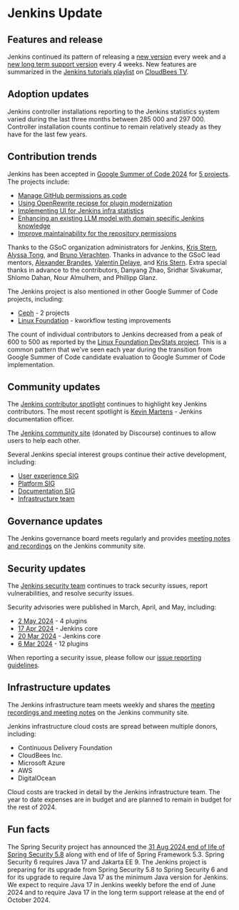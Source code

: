 # Jenkins Update

## Features and release

Jenkins continued its pattern of releasing a [new version](https://www.jenkins.io/changelog/) every week and a [new long term support version](https://www.jenkins.io/changelog-stable/) every 4 weeks.
New features are summarized in the [Jenkins tutorials playlist](https://www.youtube.com/playlist?list=PLvBBnHmZuNQJeznYL2F-MpZYBUeLIXYEe) on [CloudBees TV](https://www.youtube.com/@CloudBeesTV).

## Adoption updates

Jenkins controller installations reporting to the Jenkins statistics system varied during the last three months between 285 000 and 297 000.
Controller installation counts continue to remain relatively steady as they have for the last few years.

## Contribution trends

Jenkins has been accepted in [Google Summer of Code 2024](https://summerofcode.withgoogle.com/programs/2024/projects) for [5 projects](https://www.jenkins.io/blog/2024/05/01/google-summer-of-code-congrats-and-welcome/).
The projects include:

* [Manage GitHub permissions as code](https://www.jenkins.io/projects/gsoc/2024/project-ideas/automating-rpu-for-jenkinsci-organization/)
* [Using OpenRewrite recipse for plugin modernization](https://www.jenkins.io/projects/gsoc/2024/project-ideas/using-openrewrite-recipes-for-plugin-modernization-or-automation-plugin-build-metadata-updates/)
* [Implementing UI for Jenkins infra statistics](https://www.jenkins.io/projects/gsoc/2024/project-ideas/implementing-ui-for-jenkins-infra-statistics/)
* [Enhancing an existing LLM model with domain specific Jenkins knowledge](https://www.jenkins.io/projects/gsoc/2024/project-ideas/enhancing-an-existing-llm-model-with-domain-specific-jenkins-knowledge/)
* [Improve maintainability for the repository permissions](https://www.jenkins.io/projects/gsoc/2024/projects/improving-maintainability-of-rpu)

Thanks to the GSoC organization administrators for Jenkins, [Kris Stern](https://www.jenkins.io/blog/authors/krisstern/), [Alyssa Tong](https://www.jenkins.io/blog/authors/alyssat/), and [Bruno Verachten](https://www.jenkins.io/blog/authors/gounthar/).
Thanks in advance to the GSoC lead mentors, [Alexander Brandes](https://www.jenkins.io/blog/authors/notmyfault/), [Valentin Delaye](https://www.jenkins.io/blog/authors/jonesbusy), and [Kris Stern](https://www.jenkins.io/blog/authors/krisstern/).
Extra special thanks in advance to the contributors, Danyang Zhao, Sridhar Sivakumar, Shlomo Dahan, Nour Almulhem, and Phillipp Glanz.

The Jenkins project is also mentioned in other Google Summer of Code projects, including:

* [Ceph](https://summerofcode.withgoogle.com/programs/2024/projects/SG1yEXSM) - 2 projects
* [Linux Foundation](https://summerofcode.withgoogle.com/programs/2024/projects/dtZ1xm2i) - kworkflow testing improvements

The count of individual contributors to Jenkins decreased from a peak of 600 to 500 as reported by the [Linux Foundation DevStats project](https://jenkins.devstats.cd.foundation/d/7/companies-contributing-in-repository-groups?orgId=1).
This is a common pattern that we've seen each year during the transition from Google Summer of Code candidate evaluation to Google Summer of Code implementation.

## Community updates

The [Jenkins contributor spotlight](https://contributors.jenkins.io/) continues to highlight key Jenkins contributors.
The most recent spotlight is [Kevin Martens](https://contributors.jenkins.io/pages/contributors/kevin-martens/) - Jenkins documentation officer.

The [Jenkins community site](https://community.jenkins.io/) (donated by Discourse) continues to allow users to help each other.

Several Jenkins special interest groups continue their active development, including:

* [User experience SIG](https://community.jenkins.io/tag/sig-ux)
* [Platform SIG](https://community.jenkins.io/tag/sig-platform)
* [Documentation SIG](https://community.jenkins.io/tag/sig-docs)
* [Infrastructure team](https://community.jenkins.io/tag/sig-infra)

## Governance updates

The Jenkins governance board meets regularly and provides [meeting notes and recordings](https://community.jenkins.io/tag/governance) on the Jenkins community site.

## Security updates

The [Jenkins security team](https://www.jenkins.io/security/) continues to track security issues, report vulnerabilities, and resolve security issues.

Security advisories were published in March, April, and May, including:

* [2 May 2024](https://www.jenkins.io/security/advisory/2024-05-02/) - 4 plugins
* [17 Apr 2024](https://www.jenkins.io/security/advisory/2024-04-17/) - Jenkins core
* [20 Mar 2024](https://www.jenkins.io/security/advisory/2024-03-20/) - Jenkins core
* [6 Mar 2024](https://www.jenkins.io/security/advisory/2024-03-06/) - 12 plugins

When reporting a security issue, please follow our [issue reporting guidelines](https://www.jenkins.io/security/reporting/).

## Infrastructure updates

The Jenkins infrastructure team meets weekly and shares the [meeting recordings and meeting notes](https://community.jenkins.io/tag/sig-infra) on the Jenkins community site.

Jenkins infrastructure cloud costs are spread between multiple donors, including:

* Continuous Delivery Foundation
* CloudBees Inc.
* Microsoft Azure
* AWS
* DigitalOcean

Cloud costs are tracked in detail by the Jenkins infrastructure team.
The year to date expenses are in budget and are planned to remain in budget for the rest of 2024.

## Fun facts

The Spring Security project has announced the [31 Aug 2024 end of life of Spring Security 5.8](https://spring.io/blog/2024/03/01/support-timeline-announcement-for-spring-framework-6-0-x-and-5-3-x) along with end of life of Spring Framework 5.3.
Spring Security 6 requires Java 17 and Jakarta EE 9.
The Jenkins project is preparing for its upgrade from Spring Security 5.8 to Spring Security 6 and for its upgrade to require Java 17 as the minimum Java version for Jenkins.
We expect to require Java 17 in Jenkins weekly before the end of June 2024 and to require Java 17 in the long term support release at the end of October 2024.
